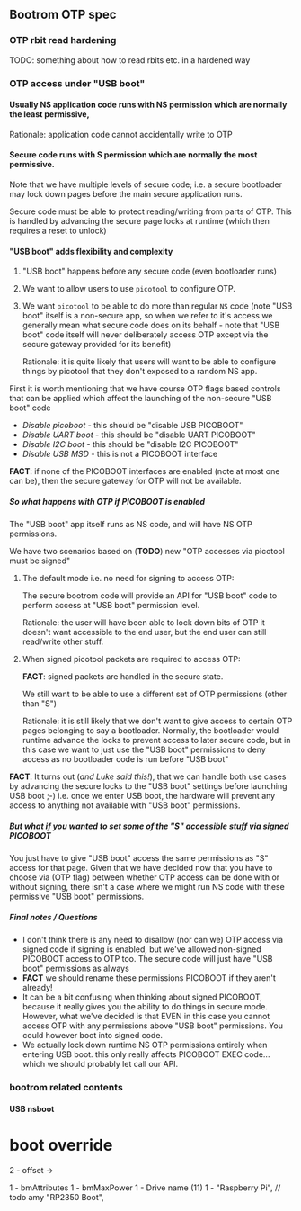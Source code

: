 ## Bootrom OTP spec

### OTP rbit read hardening

TODO: something about how to read rbits etc. in a hardened way

### OTP access under "USB boot"

#### Usually NS application code runs with **NS** permission which are normally the least permissive,

Rationale: application code cannot accidentally write to OTP

#### Secure code runs with **S** permission which are normally the most permissive.

Note that we have multiple levels of secure code; i.e. a secure bootloader may lock down
pages before the main secure application runs.

Secure code must be able to protect reading/writing from parts of OTP. This is handled
by advancing the secure page locks at runtime (which then requires a reset to unlock)

#### "USB boot" adds flexibility and complexity

1. "USB boot" happens before any secure code (even bootloader runs)
2. We want to allow users to use `picotool` to configure OTP.
3. We want `picotool` to be able to do more than regular `NS` code (note "USB boot" itself is a non-secure app, so 
   when we refer to it's access we generally mean what secure code does on its behalf - note that "USB boot" code 
   itself will never deliberately access OTP except via the secure gateway provided for its benefit)

   Rationale: it is quite likely that users will want to be able to configure things by picotool that they don't 
   exposed to a random NS app.

First it is worth mentioning that we have course OTP flags based controls that can be applied which affect the 
launching of the non-secure "USB boot" code

* *Disable picoboot* - this should be "disable USB PICOBOOT"
* *Disable UART boot* - this should be "disable UART PICOBOOT" 
* *Disable I2C boot* - this should be "disable I2C PICOBOOT"
* *Disable USB MSD* - this is not a PICOBOOT interface

**FACT**: if none of the PICOBOOT interfaces are enabled (note at most one can be), then the secure gateway for OTP 
will not be available.

##### So what happens with OTP if PICOBOOT is enabled

The "USB boot" app itself runs as NS code, and will have NS OTP permissions.

We have two scenarios based on (**TODO**) new "OTP accesses via picotool must be signed"

1. The default mode i.e. no need for signing to access OTP:
   
   The secure bootrom code will provide an API for "USB boot" code to perform access at "USB boot" permission level.

    Rationale: the user will have been able to lock down bits of OTP it doesn't want accessible to the end user, but 
   the end user can still read/write other stuff.

2. When signed picotool packets are required to access OTP:

   **FACT**: signed packets are handled in the secure state.
   
   We still want to be able to use a different set of OTP permissions (other than "S")

   Rationale: it is still likely that we don't want to give access to certain OTP pages belonging to say a 
   bootloader. Normally, the bootloader would runtime advance the locks to prevent access to later secure code, but 
   in this case we want to just use the "USB boot" permissions to deny access as no bootloader code is run before 
   "USB boot"

**FACT**: It turns out (*and Luke said this!*), that we can handle both use cases by advancing the secure locks to the 
"USB 
boot" settings before launching USB boot ;-) 
i.e. once we enter USB boot, the hardware will prevent any access to anything not available with "USB boot" permissions.

##### But what if you wanted to set some of the "S" accessible stuff via signed PICOBOOT

You just have to give "USB boot" access the same permissions as "S" access for that page. Given that we have decided 
now that you have to choose via (OTP flag) between whether OTP access can be done with or without signing, there 
isn't a case where we might run NS code with these permissive "USB boot" permissions.

##### Final notes / Questions

* I don't think there is any need to disallow (nor can we) OTP access via signed code if signing is enabled, but 
  we've allowed non-signed PICOBOOT access to OTP too. The secure code will just have "USB boot" permissions as always
* **FACT** we should rename these permissions PICOBOOT if they aren't already!
* It can be a bit confusing when thinking about signed PICOBOOT, because it really gives you the ability to do 
  things in secure mode. However, what we've decided is that EVEN in this case you cannot access OTP with any 
  permissions above "USB boot" permissions. You could however boot into signed code.
* We actually lock down runtime NS OTP permissions entirely when entering USB boot. this only really affects PICOBOOT 
  EXEC code... which we should probably let call our API.

### bootrom related contents

#### USB nsboot

# boot override

2 - offset ->

1 - bmAttributes
1 - bmMaxPower
1 - Drive name (11)
1 - "Raspberry Pi",
// todo amy
"RP2350 Boot",
